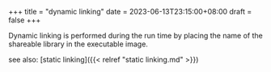 +++
title = "dynamic linking"
date = 2023-06-13T23:15:00+08:00
draft = false
+++

Dynamic linking is performed during the run time by placing the name of the shareable library in the executable image.

see also: [static linking]({{< relref "static linking.md" >}})
